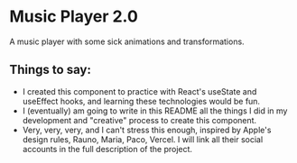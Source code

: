 # Music Player 2.0

A music player with some sick animations and transformations.

## Things to say:

- I created this component to practice with React's useState and useEffect hooks, and learning these technologies would be fun.
- I (eventually) am going to write in this README all the things I did in my development and "creative" process to create this component.
- Very, very, very, and I can't stress this enough, inspired by Apple's design rules, Rauno, Maria, Paco, Vercel. I will link all their social accounts in the full description of the project.
